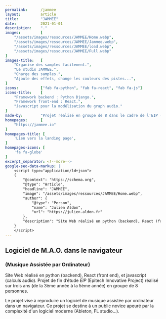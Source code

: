 ```yaml
---
permalink:      /jammee
layout:         article
title:          "JAMMEE"
date:           2021-01-01
description:    "."
images:         [
    "/assets/images/ressources/JAMMEE/Home.webp",
    "/assets/images/ressources/JAMMEE/Jammee.webp",
    "/assets/images/ressources/JAMMEE/load.webp",
    "/assets/images/ressources/JAMMEE/Full.webp"
]
images-title:   [
    "Organise des samples facilement.",
    "Le studio JAMMEE.",
    "Charge des samples.",
    "Ajoute des effets, change les couleurs des pistes...",
]
icons:          ["fab fa-python", "fab fa-react", "fab fa-js"]
icons-title:    [
    "Framework backend : Python Django.",
    "Framework front-end : React.",
    "Javascript pour la modélisation du graph audio."
]
made-by:        "Projet réalisé en groupe de 8 dans le cadre de l'EIP (Epitech Innovative Project)."
homepages:      [
    "https://jammee.io"
]
homepages-title: [
    'Lien vers la landing page',
]
homepages-icons: [
    'fa fa-globe'
]
excerpt_separator: <!--more-->
google-seo-data-markup: |
    <script type="application/ld+json">
    {
        "@context": "https://schema.org",
        "@type": "Article",
        "headline": "JAMMEE",
        "image": "/assets/images/ressources/JAMMEE/Home.webp",
        "author": {
            "@type": "Person",
            "name": "Julien Aldon",
            "url": "https://julien.aldon.fr"
        },
        "description": "Site Web réalisé en python (backend), React (front end), et javascript (calculs audio). Projet de fin d’étude EIP (Epitech Innovative Project) réalisé sur trois ans (de la 3ème année à la 5ème année) en groupe de 8 personnes."
    }
    </script>
---
```

## Logiciel de M.A.O. dans le navigateur
### (Musique Assistée par Ordinateur)
Site Web réalisé en python (backend), React (front end), et javascript (calculs audio).
Projet de fin d’étude <em>EIP</em> (Epitech Innovative Project) réalisé sur trois ans (de la 3ème année à la 5ème année) en groupe de 8 personnes. 
<!--more-->
Le projet vise à reproduire un logiciel de musique assistée par ordinateur dans un navigateur. 
Ce projet se destine à un public novice apeuré par la complexité d'un logiciel moderne (Ableton, FL studio...). 
